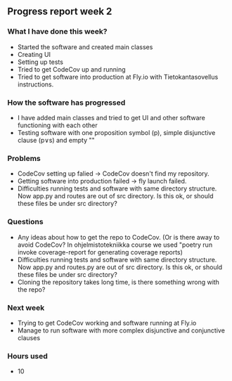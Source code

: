 ## Progress report week 2

### What I have done this week?
  - Started the software and created main classes
  - Creating UI
  - Setting up tests
  - Tried to get CodeCov up and running
  - Tried to get software into production at Fly.io with Tietokantasovellus instructions.

### How the software has progressed 
  - I have added main classes and tried to get UI and other software functioning with each other
  - Testing software with one proposition symbol (p), simple disjunctive clause (p∨s) and empty ""

### Problems
  - CodeCov setting up falied -> CodeCov doesn't find my repository.
  - Getting software into production failed -> fly launch failed.
  - Difficulties running tests and software with same directory structure. Now app.py and routes are out of src directory. Is this ok, or should these files be under src directory?

### Questions
  - Any ideas about how to get the repo to CodeCov. (Or is there away to avoid CodeCov? In ohjelmistotekniikka course we used "poetry run invoke coverage-report for generating coverage reports)
  - Difficulties running tests and software with same directory structure. Now app.py and routes.py are out of src directory. Is this ok, or should these files be under src directory?
  - Cloning the repository takes long time, is there something wrong with the repo?


### Next week
  - Trying to get CodeCov working and software running at Fly.io
  - Manage to run software with more complex disjunctive and conjunctive clauses

### Hours used
  -  10
